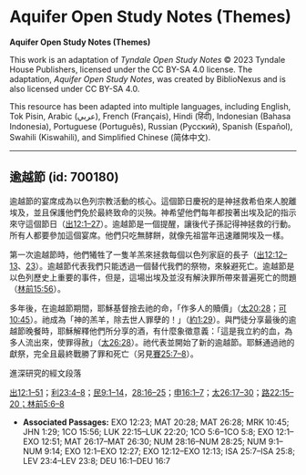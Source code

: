 # Aquifer Open Study Notes (Themes)

**Aquifer Open Study Notes (Themes)**

This work is an adaptation of *Tyndale Open Study Notes* © 2023 Tyndale House Publishers, licensed under the CC BY\-SA 4\.0 license. The adaptation, *Aquifer Open Study Notes*, was created by BiblioNexus and is also licensed under CC BY\-SA 4\.0\.

This resource has been adapted into multiple languages, including English, Tok Pisin, Arabic (عربي), French (Français), Hindi (हिंदी), Indonesian (Bahasa Indonesia), Portuguese (Português), Russian (Русский), Spanish (Español), Swahili (Kiswahili), and Simplified Chinese (简体中文).



--------------------------------

## 逾越節 (id: 700180)

逾越節的宴席成為以色列宗教活動的核心。這個節日慶祝的是神拯救希伯來人脫離埃及，並且保護他們免於最終致命的災殃。神希望他們每年都按著出埃及記的指示來守這個節日（[出12:1–27](https://ref.ly/Exod12:1-Exod12:27)）。逾越節是一個提醒，讓後代子孫記得神拯救的行動。所有人都要參加這個宴席。他們只吃無酵餅，就像先祖當年迅速離開埃及一樣。

第一次逾越節時，他們犧牲了一隻羊羔來拯救每個以色列家庭的長子（[出12:12–13](https://ref.ly/Exod12:12-Exod12:13)、[23](https://ref.ly/Exod12:23)）。逾越節代表我們只能透過一個替代我們的祭物，來躲避死亡。逾越節是以色列歷史上重要的事件，但是，這場出埃及並沒有解決罪所帶來普遍死亡的問題（[林前15:56](https://ref.ly/1Cor15:56)）。

多年後，在逾越節期間，耶穌基督捨去祂的命，「作多人的贖價」（[太20:28](https://ref.ly/Matt20:28)；[可10:45](https://ref.ly/Mark10:45)）。祂成為「神的羔羊，除去世人罪孽的！」（[約1:29](https://ref.ly/John1:29)）。與門徒分享最後的逾越節晚餐時，耶穌解釋他們所分享的酒，有什麼象徵意義：「這是我立約的血，為多人流出來，使罪得赦」（[太26:28](https://ref.ly/Matt26:28)）。祂代表並開始了新的逾越節。耶穌通過祂的獻祭，完全且最終戰勝了罪和死亡（另見[賽25:7–8](https://ref.ly/Isa25:7-Isa25:8)）。

進深研究的經文段落

[出12:1–51](https://ref.ly/Exod12:1-Exod12:51)；[利23:4–8](https://ref.ly/Lev23:4-Lev23:8)；[民9:1–14](https://ref.ly/Num9:1-Num9:14)，[28:16–25](https://ref.ly/Num28:16-Num28:25)；[申16:1–7](https://ref.ly/Deut16:1-Deut16:7)；[太26:17–30](https://ref.ly/Matt26:17-Matt26:30)；[路22:15–20](https://ref.ly/Luke22:15-Luke22:20)[；林前5:6–8](https://ref.ly/1Cor5:6-1Cor5:8)

* **Associated Passages:** EXO 12:23; MAT 20:28; MAT 26:28; MRK 10:45; JHN 1:29; 1CO 15:56; LUK 22:15–LUK 22:20; 1CO 5:6–1CO 5:8; EXO 12:1–EXO 12:51; MAT 26:17–MAT 26:30; NUM 28:16–NUM 28:25; NUM 9:1–NUM 9:14; EXO 12:1–EXO 12:27; EXO 12:12–EXO 12:13; ISA 25:7–ISA 25:8; LEV 23:4–LEV 23:8; DEU 16:1–DEU 16:7

